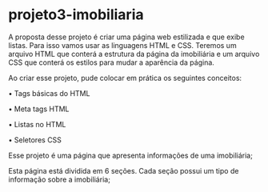 # projeto3-imobiliaria

A proposta desse projeto é criar uma página web estilizada e que exibe listas. Para isso vamos usar as linguagens HTML e CSS. Teremos um arquivo HTML que conterá a estrutura da página da imobiliária e um arquivo CSS que conterá os estilos para mudar a aparência da página.

Ao criar esse projeto, pude colocar em prática os seguintes conceitos:

• Tags básicas do HTML

• Meta tags HTML

• Listas no HTML

• Seletores CSS

Esse projeto é uma página que apresenta informações de uma imobiliária;

Esta página está dividida em 6 seções. Cada seção possui um tipo de informação sobre a imobiliária;
